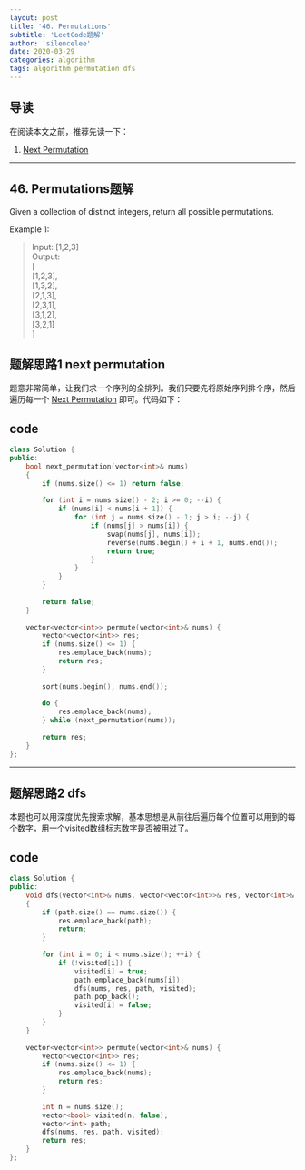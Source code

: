 ```yaml
---
layout: post
title: '46. Permutations'
subtitle: 'LeetCode题解'
author: 'silencelee'
date: 2020-03-29
categories: algorithm
tags: algorithm permutation dfs
---
```

## 导读

在阅读本文之前，推荐先读一下：
1. [Next Permutation](https://mp.weixin.qq.com/s/FDhea1tkE2bjEYKWrF0S8A)

---

## 46. Permutations题解

Given a collection of distinct integers, return all possible permutations.

Example 1:

> Input: [1,2,3]   
Output:  
[  
  [1,2,3],  
  [1,3,2],  
  [2,1,3],  
  [2,3,1],  
  [3,1,2],  
  [3,2,1]  
]  


## 题解思路1 next permutation

题意非常简单，让我们求一个序列的全排列。我们只要先将原始序列排个序，然后遍历每一个 [Next Permutation](https://mp.weixin.qq.com/s/FDhea1tkE2bjEYKWrF0S8A) 即可。代码如下：

## code
```cpp
class Solution {
public:
    bool next_permutation(vector<int>& nums)
    {
        if (nums.size() <= 1) return false;
        
        for (int i = nums.size() - 2; i >= 0; --i) {
            if (nums[i] < nums[i + 1]) {
                for (int j = nums.size() - 1; j > i; --j) {
                    if (nums[j] > nums[i]) {
                        swap(nums[j], nums[i]);
                        reverse(nums.begin() + i + 1, nums.end());
                        return true;
                    }
                }
            }    
        }
        
        return false;
    }
    
    vector<vector<int>> permute(vector<int>& nums) {
        vector<vector<int>> res;
        if (nums.size() <= 1) {
            res.emplace_back(nums);
            return res;
        }
        
        sort(nums.begin(), nums.end());
        
        do {
            res.emplace_back(nums);
        } while (next_permutation(nums));
        
        return res;
    }
};
```
---

## 题解思路2 dfs

本题也可以用深度优先搜索求解，基本思想是从前往后遍历每个位置可以用到的每个数字，用一个visited数组标志数字是否被用过了。

## code

```cpp
class Solution {
public:
    void dfs(vector<int>& nums, vector<vector<int>>& res, vector<int>& path, vector<bool>& visited)
    {
        if (path.size() == nums.size()) {
            res.emplace_back(path);
            return;
        }
        
        for (int i = 0; i < nums.size(); ++i) {
            if (!visited[i]) {
                visited[i] = true;
                path.emplace_back(nums[i]);
                dfs(nums, res, path, visited);
                path.pop_back();
                visited[i] = false;
            }
        }
    }
    
    vector<vector<int>> permute(vector<int>& nums) {
        vector<vector<int>> res;
        if (nums.size() <= 1) {
            res.emplace_back(nums);
            return res;
        }
        
        int n = nums.size();
        vector<bool> visited(n, false);
        vector<int> path;
        dfs(nums, res, path, visited);
        return res;
    }
};
```
